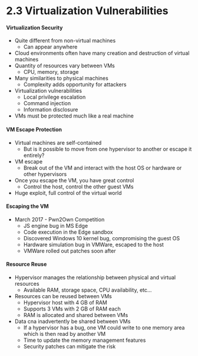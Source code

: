 # 2.3 Virtualization Vulnerabilities

#### Virtualization Security
- Quite different from non-virtual machines
    - Can appear anywhere
- Cloud environments often have many creation and destruction of virtual machines
- Quantity of resources vary between VMs
    - CPU, memory, storage
- Many similarities to physical machines
    - Complexity adds opportunity for attackers
- Virtualization vulnerabilities
    - Local privilege escalation
    - Command injection
    - Information disclosure
- VMs must be protected much like a real machine

#### VM Escape Protection
- Virtual machines are self-contained
    - But is it possible to move from one hypervisor to another or escape it entirely?
- VM escape
    - Break out of the VM and interact with the host OS or hardware or other hypervisors
- Once you escape the VM, you have great control
    - Control the host, control the other guest VMs
- Huge exploit, full control of the virtual world

#### Escaping the VM
- March 2017 - Pwn2Own Competition
    - JS engine bug in MS Edge
    - Code execution in the Edge sandbox
    - Discovered Windows 10 kernel bug, compromising the guest OS
    - Hardware simulation bug in VMWare, escaped to the host
    - VMWare rolled out patches soon after

#### Resource Reuse
- Hypervisor manages the relationship between physical and virtual resources
    - Available RAM, storage space, CPU availability, etc...
- Resources can be reused between VMs
    - Hypervisor host with 4 GB of RAM
    - Supports 3 VMs with 2 GB of RAM each
    - RAM is allocated and shared between VMs
- Data cna inadvertently be shared between VMs
    - If a hypervisor has a bug, one VM could write to one memory area which is then read by another VM
    - Time to update the memory management features
    - Security patches can mitigate the risk